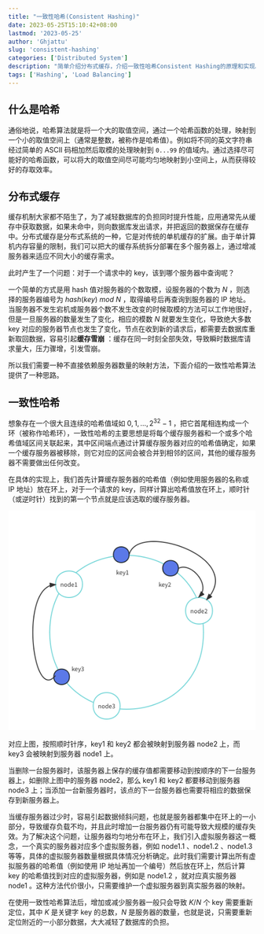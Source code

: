```yaml
---
title: "一致性哈希(Consistent Hashing)"
date: 2023-05-25T15:10:42+08:00
lastmod: '2023-05-25'
author: 'Ghjattu'
slug: 'consistent-hashing'
categories: ['Distributed System']
description: "简单介绍分布式缓存，介绍一致性哈希Consistent Hashing的原理和实现。"
tags: ['Hashing', 'Load Balancing']
---
```


## 什么是哈希

通俗地说，哈希算法就是将一个大的取值空间，通过一个哈希函数的处理，映射到一个小的取值空间上（通常是整数，被称作是哈希值）。例如将不同的英文字符串经过简单的 ASCII 码相加然后取模的处理映射到 `0...99` 的值域内。通过选择尽可能好的哈希函数，可以将大的取值空间尽可能均匀地映射到小空间上，从而获得较好的存取效率。

## 分布式缓存

缓存机制大家都不陌生了，为了减轻数据库的负担同时提升性能，应用通常先从缓存中获取数据，如果未命中，则向数据库发出请求，并把返回的数据保存在缓存中。分布式缓存是分布式系统的一种，它是对传统的单机缓存的扩展。由于单计算机内存容量的限制，我们可以把大的缓存系统拆分部署在多个服务器上，通过增减服务器来适应不同大小的缓存需求。

此时产生了一个问题：对于一个请求中的 key，该到哪个服务器中查询呢？

一个简单的方式是用 hash 值对服务器的个数取模，设服务器的个数为 $N$ ，则选择的服务器编号为 $hash(key)\ mod \ N$ ，取得编号后再查询到服务器的 IP 地址。当服务器不发生宕机或服务器个数不发生改变的时候取模的方法可以工作地很好，但是一旦服务器的数量发生了变化，相应的模数 $N$ 就要发生变化，导致绝大多数 key 对应的服务器节点也发生了变化，节点在收到新的请求后，都需要去数据库重新取回数据，容易引起**缓存雪崩** ：缓存在同一时刻全部失效，导致瞬时数据库请求量大，压力骤增，引发雪崩。

所以我们需要一种不直接依赖服务器数量的映射方法，下面介绍的一致性哈希算法提供了一种思路。

## 一致性哈希

想象存在一个很大且连续的哈希值域如 $0,1,\dots,2^{32}-1$ ，把它首尾相连构成一个环（被称作哈希环），一致性哈希的主要思想是将每个缓存服务器和一个或多个哈希值域区间关联起来，其中区间端点通过计算缓存服务器对应的哈希值确定，如果一个缓存服务器被移除，则它对应的区间会被合并到相邻的区间，其他的缓存服务器不需要做出任何改变。

在具体的实现上，我们首先计算缓存服务器的哈希值（例如使用服务器的名称或 IP 地址）放在环上，对于一个请求的 key，同样计算出哈希值放在环上，顺时针（或逆时针）找到的第一个节点就是应该选取的缓存服务器。

![](./consistent-hash-1.png)

对应上图，按照顺时针序，key1 和 key2 都会被映射到服务器 node2 上，而 key3 会被映射到服务器 node1 上。

当删除一台服务器时，该服务器上保存的缓存值都需要移动到按顺序的下一台服务器上，如删除上图中的服务器 node2，那么 key1 和 key2 都要移动到服务器 node3 上；当添加一台新服务器时，该点的下一台服务器也需要将相应的数据保存到新服务器上。

当缓存服务器过少时，容易引起数据倾斜问题，也就是服务器都集中在环上的一小部分，导致缓存负载不均，并且此时增加一台服务器仍有可能导致大规模的缓存失效。为了解决这个问题，让服务器均匀地分布在环上，我们引入虚拟服务器这一概念，一个真实的服务器对应多个虚拟服务器，例如 node1.1 、node1.2 、node1.3 等等，具体的虚拟服务器数量根据具体情况分析确定。此时我们需要计算出所有虚拟服务器的哈希值（例如使用 IP 地址再加一个编号）然后放在环上，然后计算 key 的哈希值找到对应的虚拟服务器，例如是 node1.2 ，就对应真实服务器 node1 。这种方法代价很小，只需要维护一个虚拟服务器到真实服务器的映射。

在使用一致性哈希算法后，增加或减少服务器一般只会导致 $K/N$ 个 key 需要重新定位，其中 $K$ 是关键字 key 的总数，$N$ 是服务器的数量，也就是说，只需要重新定位附近的一小部分数据，大大减轻了数据库的负担。

